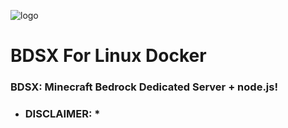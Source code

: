 ![logo](https://github.com/substicious/bdsx-linux-docker/blob/master/BDSX-Linux.png)

# BDSX For Linux Docker
### BDSX: Minecraft Bedrock Dedicated Server + node.js!

* ### DISCLAIMER: *
